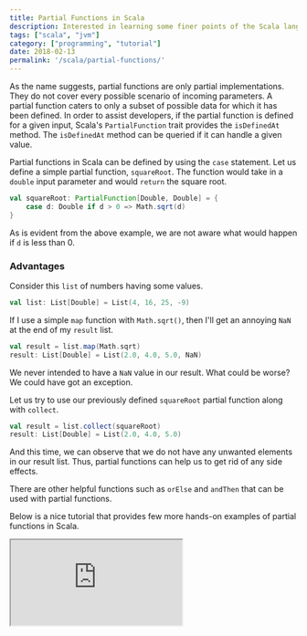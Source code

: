 ```yaml
---
title: Partial Functions in Scala
description: Interested in learning some finer points of the Scala language? Read on to get a quick overview of Scala's partial functions, and how they aid in development. This quick hands-on lesson on partial functions in Scala and how they help in development. The article also provides partial function code snippet
tags: ["scala", "jvm"]
category: ["programming", "tutorial"]
date: 2018-02-13
permalink: '/scala/partial-functions/'
---
```



As the name suggests, partial functions are only partial implementations. They do not cover every possible scenario of incoming parameters. A partial function caters to only a subset of possible data for which it has been defined. In order to assist developers, if the partial function is defined for a given input, Scala's `PartialFunction` trait provides the `isDefinedAt` method. The `isDefinedAt` method can be queried if it can handle a given value.

Partial functions in Scala can be defined by using the `case` statement. Let us define a simple partial function, `squareRoot`. The function would take in a `double` input parameter and would `return` the square root.

```scala
val squareRoot: PartialFunction[Double, Double] = { 
    case d: Double if d > 0 => Math.sqrt(d) 
} 
```

As is evident from the above example, we are not aware what would happen if `d` is less than 0.

### Advantages
Consider this `list` of numbers having some values.

```scala
val list: List[Double] = List(4, 16, 25, -9)
```

If I use a simple `map` function with `Math.sqrt()`, then I'll get an annoying `NaN` at the end of my `result` list.

```scala
val result = list.map(Math.sqrt)
result: List[Double] = List(2.0, 4.0, 5.0, NaN)
```

We never intended to have a `NaN` value in our result. What could be worse? We could have got an exception.

Let us try to use our previously defined `squareRoot` partial function along with `collect`.

```scala
val result = list.collect(squareRoot)
result: List[Double] = List(2.0, 4.0, 5.0)
```

And this time, we can observe that we do not have any unwanted elements in our result list. Thus, partial functions can help us to get rid of any side effects.

There are other helpful functions such as `orElse` and `andThen` that can be used with partial functions.

Below is a nice tutorial that provides few more hands-on examples of partial functions in Scala.

<iframe src="https://www.youtube.com/embed/DJ3RbPYbNHg"></iframe>
